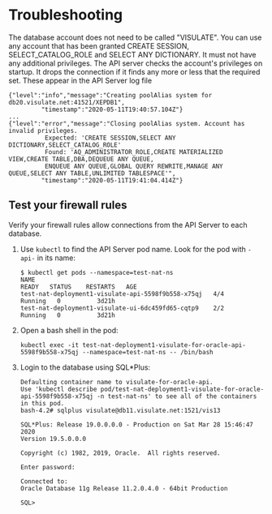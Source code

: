 # Troubleshooting


The database account does not need to be called "VISULATE". You can use any account that has been granted CREATE SESSION, SELECT_CATALOG_ROLE and SELECT ANY DICTIONARY. It must not have any additional privileges. The API server checks the account's privileges on startup. It drops the connection if it finds any more or less that the required set. These appear in the API Server log file
```
{"level":"info","message":"Creating poolAlias system for db20.visulate.net:41521/XEPDB1",
         "timestamp":"2020-05-11T19:40:57.104Z"}
...
{"level":"error","message":"Closing poolAlias system. Account has invalid privileges.
          Expected: 'CREATE SESSION,SELECT ANY DICTIONARY,SELECT_CATALOG_ROLE'
          Found: 'AQ_ADMINISTRATOR_ROLE,CREATE MATERIALIZED VIEW,CREATE TABLE,DBA,DEQUEUE ANY QUEUE,
          ENQUEUE ANY QUEUE,GLOBAL QUERY REWRITE,MANAGE ANY QUEUE,SELECT ANY TABLE,UNLIMITED TABLESPACE'",
         "timestamp":"2020-05-11T19:41:04.414Z"}
```



## Test your firewall rules
Verify your firewall rules allow connections from the API Server to each database.
1. Use `kubectl` to find the API Server pod name. Look for the pod with `-api-` in its name:

    ```
    $ kubectl get pods --namespace=test-nat-ns
    NAME                                                            READY   STATUS    RESTARTS   AGE
    test-nat-deployment1-visulate-api-5598f9b558-x75qj   4/4     Running   0          3d21h
    test-nat-deployment1-visulate-ui-6dc459fd65-cqtp9    2/2     Running   0          3d21h
    ```
2. Open a bash shell in the pod:

    ```
    kubectl exec -it test-nat-deployment1-visulate-for-oracle-api-5598f9b558-x75qj --namespace=test-nat-ns -- /bin/bash
    ```
3. Login to the database using SQL*Plus:

    ```
    Defaulting container name to visulate-for-oracle-api.
    Use 'kubectl describe pod/test-nat-deployment1-visulate-for-oracle-api-5598f9b558-x75qj -n test-nat-ns' to see all of the containers in this pod.
    bash-4.2# sqlplus visulate@db11.visulate.net:1521/vis13

    SQL*Plus: Release 19.0.0.0.0 - Production on Sat Mar 28 15:46:47 2020
    Version 19.5.0.0.0

    Copyright (c) 1982, 2019, Oracle.  All rights reserved.

    Enter password:

    Connected to:
    Oracle Database 11g Release 11.2.0.4.0 - 64bit Production

    SQL>
    ```